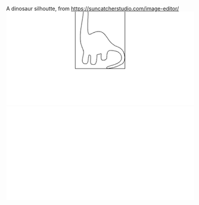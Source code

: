 A dinosaur silhoutte, from https://suncatcherstudio.com/image-editor/
![Image](readSvg.md.1.png)
![Image](readSvg.md.2.png)

